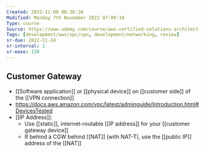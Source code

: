 ```yaml
---
Created: 2022-11-08 08:36:20
Modified: Monday 7th November 2022 07:09:16
Type: course
Source: https://www.udemy.com/course/aws-certified-solutions-architect-associate-saa-c01/?xref=E0Aed11STH4LPUQvCz0GJFABTmM=
Tags: [development/aws/vpc/vpn, development/networking, review]
sr-due: 2022-11-24
sr-interval: 1
sr-ease: 130
---
```


## Customer Gateway

- [[Software application]] or [[physical device]] on [[customer side]] of the [[VPN connection]]
- https://docs.aws.amazon.com/vpc/latest/adminguide/Introduction.html#DevicesTested
- [[IP Address]]:
	- Use [[static]], internet-routable [[IP address]] for your [[customer gateway device]]
	- If behind a CGW behind [[NAT]] (with NAT-T), use the [[public IP]] address of the [[NAT]]